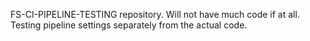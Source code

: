 FS-CI-PIPELINE-TESTING repository. Will not have much code if at all. Testing pipeline settings separately from the actual code.

